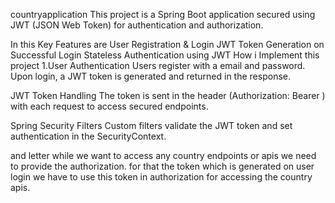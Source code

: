 countryapplication
This project is a Spring Boot application secured using JWT (JSON Web Token) for authentication and authorization.

In this Key Features are
User Registration & Login
JWT Token Generation on Successful Login
Stateless Authentication using JWT
How i Implement this project
1.User Authentication Users register with a email and password. Upon login, a JWT token is generated and returned in the response.

JWT Token Handling The token is sent in the header (Authorization: Bearer ) with each request to access secured endpoints.

Spring Security Filters Custom filters validate the JWT token and set authentication in the SecurityContext.

and letter while we want to access any country endpoints or apis we need to provide the authorization. for that the token which is generated on user login we have to use this token in authorization for accessing the country apis.

